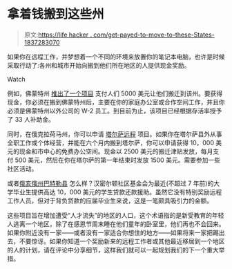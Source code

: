 # 拿着钱搬到这些州

> 原文:[https://life hacker . com/get-payed-to-move-to-these-States-1837283070](https://lifehacker.com/get-paid-to-move-to-these-states-1837283070)

如果你在远程工作，并梦想着一个不同的环境来放置你的笔记本电脑，也许是时候采取行动了:各州和城市开始向搬到他们所在地区的人提供现金奖励。

Watch

例如，佛蒙特州 [推出了一个项目](https://accd.vermont.gov/economic-development/remoteworkergrantprogram) 支付人们 5000 美元让他们搬迁到该州。要获得现金，你必须在搬到佛蒙特州后，主要在你的家庭办公室或合作空间工作，并且你必须是佛蒙特州以外公司的 W-2 员工。到目前为止，该项目已经根据存活率授予了 33 人补助金。

同时，在俄克拉荷马州，你可以申请 [塔尔萨远程](https://tulsaremote.com) 项目。如果你在塔尔萨县外从事全职工作或个体经营，并能在六个月内搬到塔尔萨，你可以申请获得 10，000 美元的现金和市中心的免费办公空间。现金以 2500 美元的搬迁津贴发放，每月支付 500 美元，然后在你在塔尔萨的第一年结束时发放 1500 美元。需要参加一些社区活动。

或者[俄亥俄州巴特勒县](https://www.hamiltonfoundation.org/scholarship) 怎么样？汉密尔顿社区基金会为最近(不超过 7 年前)的大学毕业生提供高达 10，000 美元的学生贷款还款援助。虽然它没有特别奖励远程工作人员，但对于背负贷款的应届毕业生来说，这是一笔颇具吸引力的金额。

这些项目旨在增加遭受“人才流失”的地区的人口，这个术语指的是新受教育的年轻人逃离一个地区，除了在感恩节周末睡在他们童年的卧室里，他们再也不会回来。如果你附近没有一家——或者没有一家适合你想住的地方——如果将来一家把踢出去，不要惊讶。如果你知道一个奖励新来的远程工作者或其他最近移居到一个地区的人的计划，请在评论中分享细节，这样我们就可以一起规划我们的下一个重大举措。